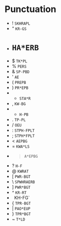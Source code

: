 # Punctuation

* ! `SKHRAPL`
* " `KR-GS`
* # `HA*ERB`
* $ `TK*PL`
* % `PERS`
* & `SP-PBD`
* ' `AE`
* ( `PREPB`
* ) `PR*EPB`
* * `STA*R`
* , `KW-BG`
* - `H-PB`
* . `TP-PL`
* / `OEU`
* : `STPH-FPLT`
* ; `STPH*FPLT`
* < `AEPBG`
* = `KWA*LS`
* > `A*EPBG`
* ? `H-F`
* @ `KWRAT`
* [ `PWR-BGT`
* \ `SPWHRAERB`
* ] `PWR*BGT`
* ^ `KR-RT`
* ` `KH-FG`
* { `TPR-BGT`
* | `PAO*EUP`
* } `TPR*BGT`
* ~ `T*LD`
